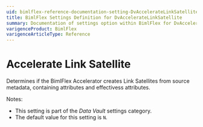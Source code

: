 ```yaml
---
uid: bimlflex-reference-documentation-setting-DvAccelerateLinkSatellite
title: BimlFlex Settings Definition for DvAccelerateLinkSatellite
summary: Documentation of settings option within BimlFlex for DvAccelerateLinkSatellite
varigenceProduct: BimlFlex
varigenceArticleType: Reference
---
```


# Accelerate Link Satellite

Determines if the BimlFlex Accelerator creates Link Satellites from source metadata, containing attributes and effectivess attributes.

Notes:

* This setting is part of the *Data Vault* settings category.
* The default value for this setting is `N`.